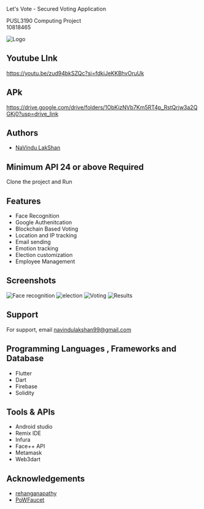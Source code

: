 Let's Vote - Secured Voting Application


PUSL3190 Computing Project   
10818465



![Logo](https://firebasestorage.googleapis.com/v0/b/navindu-store.appspot.com/o/letsvote%2F10818465_Poster.png?alt=media&token=a8087012-3a08-4a4e-b219-afc378bfd85a)


## Youtube LInk

https://youtu.be/zud94bkSZQc?si=fdkiJeKKBhvOruUk

## APk
https://drive.google.com/drive/folders/1ObKizNVb7Km5RT4p_RstQrjw3a2QGKj0?usp=drive_link

## Authors

- [NaVindu LakShan](https://github.com/NaVindu0315)



## Minimum API 24 or above Required


Clone the project and Run



## Features

- Face Recognition
- Google Authenitcation
- Blockchain Based Voting
- Location and IP tracking
- Email sending
- Emotion tracking
- Election customization
- Employee Management


## Screenshots

![Face recognition](https://firebasestorage.googleapis.com/v0/b/navindu-store.appspot.com/o/letsvote%2FWhatsApp%20Image%202024-05-11%20at%203.54.02%20AM.jpeg?alt=media&token=47a6099b-bab9-4da2-b5e8-c2db26f42d5a)
![election](https://firebasestorage.googleapis.com/v0/b/navindu-store.appspot.com/o/letsvote%2FWhatsApp%20Image%202024-05-11%20at%203.54.03%20AM%20(1).jpeg?alt=media&token=c61290ff-4cfa-4204-aa88-038849fce4e1)
![Voting](https://firebasestorage.googleapis.com/v0/b/navindu-store.appspot.com/o/letsvote%2FWhatsApp%20Image%202024-05-11%20at%203.54.03%20AM.jpeg?alt=media&token=171e3d99-17b4-4f0a-8f9d-97e402b48696)
![Results](https://firebasestorage.googleapis.com/v0/b/navindu-store.appspot.com/o/letsvote%2FWhatsApp%20Image%202024-05-11%20at%203.54.04%20AM.jpeg?alt=media&token=5711d1fe-62a4-485e-b3b4-2380857ecbaa)

## Support

For support, email navindulakshan99@gmail.com

## Programming Languages , Frameworks and Database

- Flutter
- Dart
- Firebase
- Solidity






## Tools & APIs

- Android studio
- Remix IDE
- Infura
- Face++ API
- Metamask
- Web3dart


## Acknowledgements

- [rehanganapathy](https://github.com/rehanganapathy)
- [PoWFaucet](https://github.com/pk910/PoWFaucet.git)


